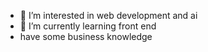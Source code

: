 - 👀 I’m interested in web development and ai
- 🌱 I’m currently learning front end 
- have some business knowledge


<!---
AboulFtouh/AboulFtouh is a ✨ special ✨ repository because its `README.md` (this file) appears on your GitHub profile.
You can click the Preview link to take a look at your changes.
--->

